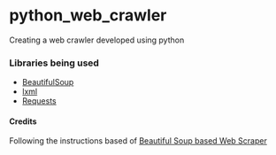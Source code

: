 # python_web_crawler
Creating a web crawler developed using python

### Libraries being used

* [BeautifulSoup](https://www.crummy.com/software/BeautifulSoup/bs4/doc/) 
* [lxml](https://lxml.de/)
* [Requests](https://requests.readthedocs.io/en/master/)


#### Credits
Following the instructions based of [Beautiful Soup based Web Scraper](https://realpython.com/beautiful-soup-web-scraper-python/)